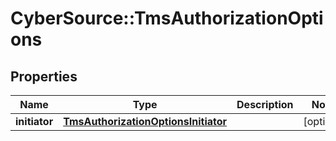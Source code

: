 # CyberSource::TmsAuthorizationOptions

## Properties
Name | Type | Description | Notes
------------ | ------------- | ------------- | -------------
**initiator** | [**TmsAuthorizationOptionsInitiator**](TmsAuthorizationOptionsInitiator.md) |  | [optional] 


